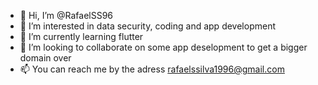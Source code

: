 - 👋 Hi, I’m @RafaelSS96
- 👀 I’m interested in data security, coding and app development
- 🌱 I’m currently learning flutter
- 💞️ I’m looking to collaborate on some app deselopment to get a bigger domain over
- 📫 You can reach me by the adress rafaelssilva1996@gmail.com

<!---
RafaelSS96/RafaelSS96 is a ✨ special ✨ repository because its `README.md` (this file) appears on your GitHub profile.
You can click the Preview link to take a look at your changes.
--->
